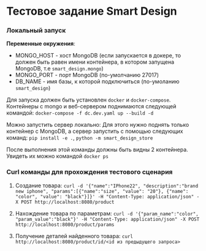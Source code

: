 # Тестовое задание Smart Design

### Локальный запуск
**Переменные окружения**:
* MONGO_HOST - хост MongoDB (если запускается в докере, то должен быть равен имени контейнера, в котором запущена MongoDB, т.е `smart_design.mongo`)
* MONGO_PORT - порт MongoDB (по-умолчанию 27017)
* DB_NAME - имя базы, к которой подключиться (по-умоланию `smart_design`)

Для запуска должен быть установлен `docker` и `docker-compose`.
Контейнеры с mongo и веб-сервером поднимаются следующей командой: `docker-compose -f dc.dev.yaml up --build -d`

Можно запустить сервер локально: Для этого нужно поднять только контейнер с MongoDB, а сервер запустить с помощью следующих команд: `pip install -e .`, `python -m smart_design_store`

После выполнения этой команды должны быть видны 2 контейнера. Увидеть их можно командой `docker ps`

### Curl команды для прохождения тестового сценария
1. Создание товара:
    ```curl -d '{"name":"IPhone22", "description":"brand new iphone", "params":[{"name":"size", "value": "20"}, {"name": "color", "value": "black"}]}' -H "Content-Type: application/json" -X POST http://localhost:8080/product```

2. Нахождение товара по параметрам:
    ```curl -d '{"param_name":"color", "param_value":"black"}' -H "Content-Type: application/json" -X POST http://localhost:8080/product/params```

3. Получение деталей найденного товара:
    ```curl http://localhost:8080/product/id/<id из предыдущего запроса>```

